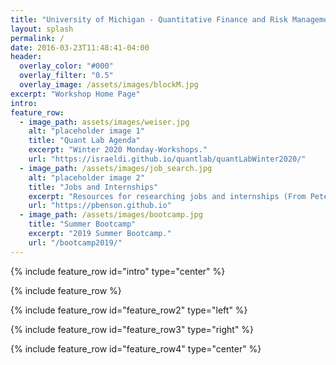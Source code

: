 ```yaml
---
title: "University of Michigan - Quantitative Finance and Risk Management"
layout: splash
permalink: /
date: 2016-03-23T11:48:41-04:00
header:
  overlay_color: "#000"
  overlay_filter: "0.5"
  overlay_image: /assets/images/blockM.jpg
excerpt: "Workshop Home Page"
intro: 
feature_row:
  - image_path: assets/images/weiser.jpg
    alt: "placeholder image 1"
    title: "Quant Lab Agenda"
    excerpt: "Winter 2020 Monday-Workshops."
    url: "https://israeldi.github.io/quantlab/quantLabWinter2020/"
  - image_path: /assets/images/job_search.jpg
    alt: "placeholder image 2"
    title: "Jobs and Internships"
    excerpt: "Resources for researching jobs and internships (From Pete's Page)."
    url: "https://pbenson.github.io"
  - image_path: /assets/images/bootcamp.jpg
    title: "Summer Bootcamp"
    excerpt: "2019 Summer Bootcamp."
    url: "/bootcamp2019/"
---
```


{% include feature_row id="intro" type="center" %}

{% include feature_row %}

{% include feature_row id="feature_row2" type="left" %}

{% include feature_row id="feature_row3" type="right" %}

{% include feature_row id="feature_row4" type="center" %}

